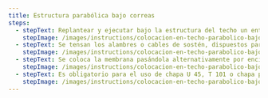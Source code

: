```yaml
---
title: Estructura parabólica bajo correas
steps:
  - stepText: Replantear y ejecutar bajo la estructura del techo un entramado de sostén.
    stepImage: /images/instructions/colocacion-en-techo-parabolico-bajo-correas/isolant-aislantes-linea-galpones-y-tinglados-paso-a-paso-colocacion-en-techo-parabolico-bajo-correas-1.jpg
  - stepText: Se tensan los alambres o cables de sostén, dispuestos paralelamente y separados de 60 a 80cm entre sí. Los mismos se fijan en los muros opuestos del galpón (en un solo sentido) por medio de tensores. Los alambres se colocan acompañando la forma del techo.
    stepImage: /images/instructions/colocacion-en-techo-parabolico-bajo-correas/isolant-aislantes-linea-galpones-y-tinglados-paso-a-paso-colocacion-en-techo-parabolico-bajo-correas-2.jpg
  - stepText: Se coloca la membrana pasándola alternativamente por encima y por debajo de los alambres. Se instalan del mismo modo los rollos subsiguientes ejecutando la unión preferentemente por termosoldado. Tense la membrana y fíjela a los muros laterales del galpón.
    stepImage: /images/instructions/colocacion-en-techo-parabolico-bajo-correas/isolant-aislantes-linea-galpones-y-tinglados-paso-a-paso-colocacion-en-techo-parabolico-bajo-correas-3.jpg
  - stepText: Es obligatorio para el uso de chapa U 45, T 101 o chapa plana similar, en las Zonas Bioclimáticas I, II y III (Argentina) y países Sub -Tropicales y Tropicales, el uso de perfil rectangular de 25x50 mm o un listón de madera de 2” x 1” para garantizar la vida útil del material.
    stepImage: /images/instructions/colocacion-en-techo-parabolico-bajo-correas/isolant-aislantes-linea-galpones-y-tinglados-paso-a-paso-colocacion-en-techo-parabolico-bajo-correas-4.jpg
---
```

